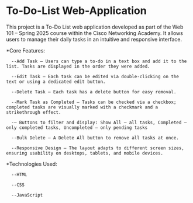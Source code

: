 # To-Do-List  Web-Application

This project is a To-Do List web application developed as part of the Web 101 – Spring 2025 course within the Cisco Networking Academy. It allows users to manage their daily tasks in an intuitive and responsive interface.

*Core Features:

      --Add Task – Users can type a to-do in a text box and add it to the list. Tasks are displayed in the order they were added.

      --Edit Task – Each task can be edited via double-clicking on the text or using a dedicated edit button.

      --Delete Task – Each task has a delete button for easy removal.

      --Mark Task as Completed – Tasks can be checked via a checkbox; completed tasks are visually marked with a checkmark and a strikethrough effect.

      -– Buttons to filter and display: Show All – all tasks, Completed – only completed tasks, Uncompleted – only pending tasks
      
      --Bulk Delete – A Delete All button to remove all tasks at once.
      
      --Responsive Design – The layout adapts to different screen sizes, ensuring usability on desktops, tablets, and mobile devices.

*Technologies Used:

      --HTML
      
      --CSS
      
      --JavaScript
